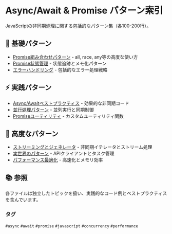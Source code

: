 # Async/Await & Promise パターン索引

JavaScriptの非同期処理に関する包括的なパターン集（各100-200行）。

## 🎯 基礎パターン

- [Promise組み合わせパターン](./promise-combinators.md) - all, race, any等の高度な使い方
- [Promise状態管理](./promise-state-management.md) - 状態追跡とメモ化パターン
- [エラーハンドリング](./error-handling.md) - 包括的なエラー処理戦略

## ⚡ 実践パターン

- [Async/Awaitベストプラクティス](./async-await-best-practices.md) - 効果的な非同期コード
- [並行処理パターン](./concurrency-patterns.md) - 並列実行と同期制御
- [Promiseユーティリティ](./promise-utilities.md) - カスタムユーティリティ関数

## 🚀 高度なパターン

- [ストリーミングとジェネレータ](./streaming-generators.md) - 非同期イテレータとストリーム処理
- [実世界のパターン](./real-world-patterns.md) - APIクライアントとタスク管理
- [パフォーマンス最適化](./performance-optimization.md) - 高速化とメモリ効率

## 📚 参照

各ファイルは独立したトピックを扱い、実践的なコード例とベストプラクティスを含んでいます。

### タグ

`#async` `#await` `#promise` `#javascript` `#concurrency` `#performance`
